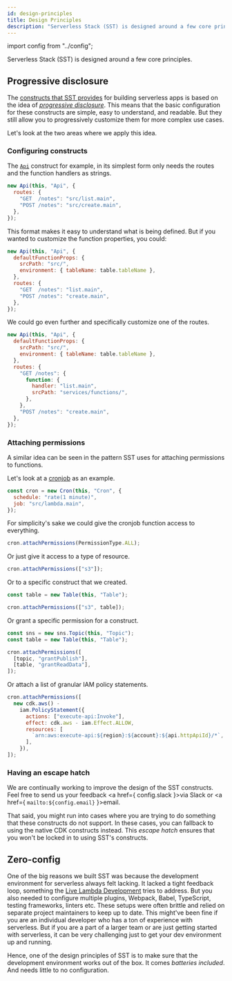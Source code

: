 ```yaml
---
id: design-principles
title: Design Principles
description: "Serverless Stack (SST) is designed around a few core principles."
---
```


import config from "../config";

Serverless Stack (SST) is designed around a few core principles.

## Progressive disclosure

The [constructs that SST provides](packages/resources.md) for building serverless apps is based on the idea of [_progressive disclosure_](https://en.wikipedia.org/wiki/Progressive_disclosure). This means that the basic configuration for these constructs are simple, easy to understand, and readable. But they still allow you to progressively customize them for more complex use cases.

Let's look at the two areas where we apply this idea.

### Configuring constructs

The [`Api`](constructs/api.md) construct for example, in its simplest form only needs the routes and the function handlers as strings.

```js
new Api(this, "Api", {
  routes: {
    "GET  /notes": "src/list.main",
    "POST /notes": "src/create.main",
  },
});
```

This format makes it easy to understand what is being defined. But if you wanted to customize the function properties, you could:

```js {2-5}
new Api(this, "Api", {
  defaultFunctionProps: {
    srcPath: "src/",
    environment: { tableName: table.tableName },
  },
  routes: {
    "GET  /notes": "list.main",
    "POST /notes": "create.main",
  },
});
```

We could go even further and specifically customize one of the routes.

```js {7-12}
new Api(this, "Api", {
  defaultFunctionProps: {
    srcPath: "src/",
    environment: { tableName: table.tableName },
  },
  routes: {
    "GET /notes": {
      function: {
        handler: "list.main",
        srcPath: "services/functions/",
      },
    },
    "POST /notes": "create.main",
  },
});
```

### Attaching permissions

A similar idea can be seen in the pattern SST uses for attaching permissions to functions.

Let's look at a [cronjob](constructs/cron.md) as an example.

```js
const cron = new Cron(this, "Cron", {
  schedule: "rate(1 minute)",
  job: "src/lambda.main",
});
```

For simplicity's sake we could give the cronjob function access to everything.

```js
cron.attachPermissions(PermissionType.ALL);
```

Or just give it access to a type of resource.

```js
cron.attachPermissions(["s3"]);
```

Or to a specific construct that we created.

```js {3}
const table = new Table(this, "Table");

cron.attachPermissions(["s3", table]);
```

Or grant a specific permission for a construct.

```js {4-7}
const sns = new sns.Topic(this, "Topic");
const table = new Table(this, "Table");

cron.attachPermissions([
  [topic, "grantPublish"],
  [table, "grantReadData"],
]);
```

Or attach a list of granular IAM policy statements.

```js {2-8}
cron.attachPermissions([
  new cdk.aws() -
    iam.PolicyStatement({
      actions: ["execute-api:Invoke"],
      effect: cdk.aws - iam.Effect.ALLOW,
      resources: [
        `arn:aws:execute-api:${region}:${account}:${api.httpApiId}/*`,
      ],
    }),
]);
```

### Having an escape hatch

We are continually working to improve the design of the SST constructs. Feel free to send us your feedback <a href={ config.slack }>via Slack</a> or <a href={ `mailto:${config.email}` }>email</a>.

That said, you might run into cases where you are trying to do something that these constructs do not support. In these cases, you can fallback to using the native CDK constructs instead. This _escape hatch_ ensures that you won't be locked in to using SST's constructs.

## Zero-config

One of the big reasons we built SST was because the development environment for serverless always felt lacking. It lacked a tight feedback loop, something the [Live Lambda Development](live-lambda-development.md) tries to address. But you also needed to configure multiple plugins, Webpack, Babel, TypeScript, testing frameworks, linters etc. These setups were often brittle and relied on separate project maintainers to keep up to date. This might've been fine if you are an individual developer who has a ton of experience with serverless. But if you are a part of a larger team or are just getting started with serverless, it can be very challenging just to get your dev environment up and running.

Hence, one of the design principles of SST is to make sure that the development environment works out of the box. It comes _batteries included_. And needs little to no configuration.
